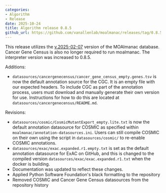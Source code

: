 ```yaml
---
categories: 
- Algorithm
- Release
date: 2025-10-24
title: Algorithm release 0.8.5
github_url: https://github.com/vanallenlab/moalmanac/releases/tag/0.8.5
---
```

This release utilizes the [v.2025-02-07](https://github.com/vanallenlab/moalmanac-db/releases) version of the MOAlmanac database. Cancer Gene Census is also no longer required to run moalmanac. The interpreter version was increased to 0.8.5.

Additions:
- `datasources/cancergenecensus/cancer_gene_census_empty.genes.tsv` is now the default annotation source for the CGC. It is an empty file with our expected headers. To include CGC as part of the annotation process, users must download and manually generate their own version for use. Instructions for how to do this are located at `datasources/cancergenecensus/README.md`.

Revisions:
- `datasources/cosmic/CosmicMutantExport_empty.lite.txt` is now the default annotation datasource for COSMIC as specified within `moalmanac/annotation-datasources.ini`. Users can still compile COSMIC on their own using the script in `datasources/cosmic/` to re-enable COSMIC annotations.
- `datasources/exac/exac.expanded.r1.empty.txt` is set as the default annotation datasource for ExAC on GitHub, and this is changed to the compiled version `datasources/exac/exac.expanded.r1.txt` when the docker is building.
- Documentation was updated to reflect these changes.
- Applied Python Software Foundation's black formatting to the repository
- Removed COSMIC and Cancer Gene Census datasources from the repository history
